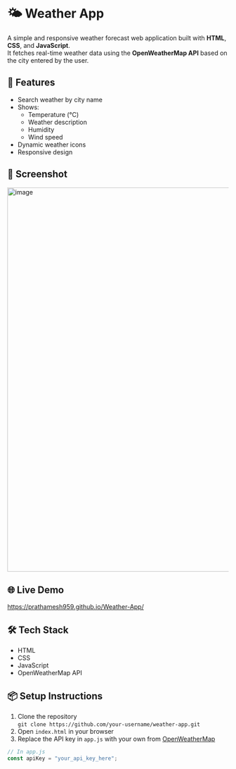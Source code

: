 # 🌤️ Weather App

A simple and responsive weather forecast web application built with **HTML**, **CSS**, and **JavaScript**.  
It fetches real-time weather data using the **OpenWeatherMap API** based on the city entered by the user.

## 🔧 Features

- Search weather by city name
- Shows:
  - Temperature (°C)
  - Weather description
  - Humidity
  - Wind speed
- Dynamic weather icons
- Responsive design

## 📸 Screenshot

<img width="1919" height="872" alt="image" src="https://github.com/user-attachments/assets/7e982db3-fe78-49ca-bab1-78fe398020bc" />




## 🌐 Live Demo

https://prathamesh959.github.io/Weather-App/

## 🛠️ Tech Stack

- HTML
- CSS
- JavaScript
- OpenWeatherMap API

## 📦 Setup Instructions

1. Clone the repository  
   `git clone https://github.com/your-username/weather-app.git`
2. Open `index.html` in your browser
3. Replace the API key in `app.js` with your own from [OpenWeatherMap](https://openweathermap.org/)

```js
// In app.js
const apiKey = "your_api_key_here";
